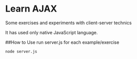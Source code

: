 # Learn AJAX  

Some exercises and experiments with client-server technics

It has used only native JavaScript language.  
  
##How to Use
run server.js for each example/exercise

```
node server.js
```